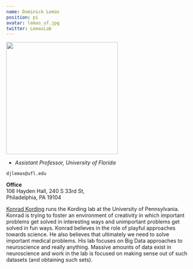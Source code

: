 ```yaml
---
name: Dominick Lemas
position: pi
avatar: lemas_uf.jpg
twitter: LemasLab
---
```


<img width="300" src="{{site.baseurl}}/images/people/{{page.avatar}}" data-action="zoom">

- _Assistant Professor, University of Florida_<br>

<i class="fa fa-envelope-o"></i> `djlemas@ufl.edu`

**Office**<br>
106 Hayden Hall, 240 S 33rd St,<br>
Philadelphia, PA 19104

[Konrad Kording](http://koerding.com/) runs the Kording lab at the University of Pennsylvania.
Konrad is trying to foster an environment of creativity in which important problems get
solved in interesting ways and unimportant problems get solved in fun ways.
Konrad believes in the role of playful approaches towards science.
He also believes that ultimately we need to solve important medical problems.
His lab focuses on Big Data approaches to neuroscience and really anything. Massive amounts of data
exist in neuroscience and work in the lab is focused on making sense out of such datasets (and obtaining such sets).
